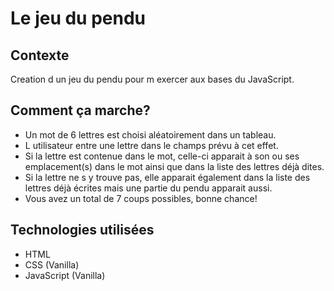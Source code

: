 # Le jeu du pendu

## Contexte

Creation d un jeu du pendu pour m exercer aux bases du JavaScript. 

## Comment ça marche?

- Un mot de 6 lettres est choisi aléatoirement dans un tableau.
- L utilisateur entre une lettre dans le champs prévu à cet effet.
- Si la lettre est contenue dans le mot, celle-ci apparait à son ou ses emplacement(s) dans le mot ainsi que dans la liste des lettres déjà dites.
- Si la lettre ne s y trouve pas, elle apparait également dans la liste des lettres déjà écrites mais une partie du pendu apparait aussi.
- Vous avez un total de 7 coups possibles, bonne chance! 

## Technologies utilisées

- HTML
- CSS (Vanilla)
- JavaScript (Vanilla)
